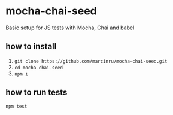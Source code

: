 # mocha-chai-seed
Basic setup for JS tests with Mocha, Chai and babel

## how to install
1. `git clone https://github.com/marcinru/mocha-chai-seed.git`
2. `cd mocha-chai-seed`
3. `npm i`

## how to run tests
```
npm test
```
